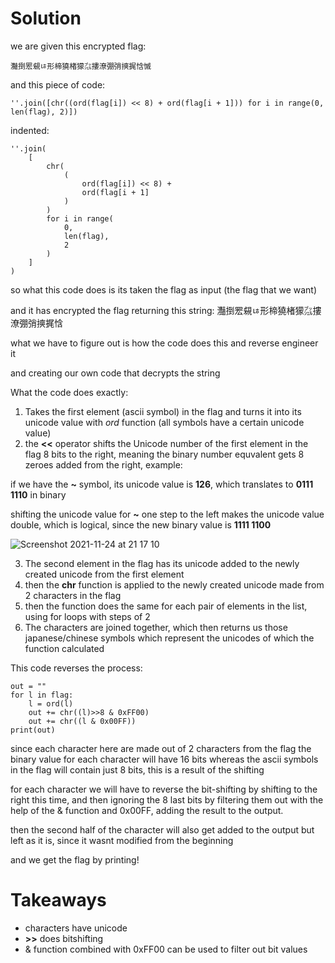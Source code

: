 # Solution

we are given this encrypted flag:

```灩捯䍔䙻ㄶ形楴獟楮獴㌴摟潦弸弰摤捤㤷慽```
    
and this piece of code:

```''.join([chr((ord(flag[i]) << 8) + ord(flag[i + 1])) for i in range(0, len(flag), 2)])```
     
indented:
     
```
''.join(
    [
        chr(
            (
                ord(flag[i]) << 8) +
                ord(flag[i + 1]
            )
        )
        for i in range(
            0,
            len(flag),
            2
        )
    ]
)
```
so what this code does is its taken the flag as input (the flag that we want)

and it has encrypted the flag returning this string: 灩捯䍔䙻ㄶ形楴獟楮獴㌴摟潦弸弰摤捤㤷

what we have to figure out is how the code does this and reverse engineer it

and creating our own code that decrypts the string

What the code does exactly:

1. Takes the first element (ascii symbol) in the flag and turns it into its unicode value with *ord* function (all symbols have a certain unicode value)
2. the **<<** operator shifts the Unicode number of the first element in the flag 8 bits to the right, meaning the binary number equvalent gets 8 zeroes added from the right, example:

if we have the **~** symbol, its unicode value is **126**, which translates to **0111 1110** in binary

shifting the unicode value for **~** one step to the left makes the unicode value double, which is logical, since the new binary value is **1111 1100**

![Screenshot 2021-11-24 at 21 17 10](https://user-images.githubusercontent.com/74051842/143307942-123edd2e-658c-4944-ac25-090286637618.png)

3. The second element in the flag has its unicode added to the newly created unicode from the first element
4. then the **chr** function is applied to the newly created unicode made from 2 characters in the flag
5. then the function does the same for each pair of elements in the list, using for loops with steps of 2
6. The characters are joined together, which then returns us those japanese/chinese  symbols which represent the unicodes of which the function calculated

This code reverses the process:

```flag = '灩捯䍔䙻ㄶ形楴獟楮獴㌴摟潦弸弰摤捤㤷慽'
out = ""
for l in flag:
    l = ord(l) 
    out += chr((l)>>8 & 0xFF00) 
    out += chr((l & 0x00FF)) 
print(out)
```

since each character here are made out of 2 characters from the flag the binary value for each character will have 16 bits whereas the ascii symbols in the flag will contain just 8 bits, this is a result of the shifting 

for each character we will have to reverse the bit-shifting by shifting to the right this time, and then ignoring the 8 last bits by filtering them out with the help of the & function and 0x00FF, adding the result to the output.

then the second half of the character will also get added to the output but left as it is, since it wasnt modified from the beginning

and we get the flag by printing!

# Takeaways

- characters have unicode
- **>>** does bitshifting
- & function combined with 0xFF00 can be used to filter out bit values
